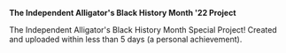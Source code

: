 **The Independent Alligator's Black History Month '22 Project**

The Independent Alligator's Black History Month Special Project! Created and uploaded within less than 5 days (a personal achievement).
